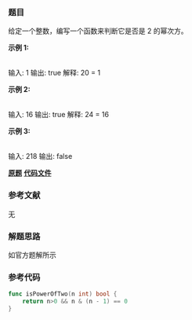 ### 题目
给定一个整数，编写一个函数来判断它是否是 2 的幂次方。

**示例  1:**


​    
    输入: 1
    输出: true
    解释: 20 = 1

**示例 2:**


​    
    输入: 16
    输出: true
    解释: 24 = 16

**示例 3:**


​    
    输入: 218
    输出: false

 **[原题](https://leetcode-cn.com/problems/power-of-two/)**    **[代码文件](https://github.com/LZH139/leetcode_Go/blob/master/src/BitManipulation/simple/PowerOfTwo/PowerOfTwo.go)**


### 参考文献
无

### 解题思路

如官方题解所示


### 参考代码

```go
func isPowerOfTwo(n int) bool {
    return n>0 && n & (n - 1) == 0
}

```




